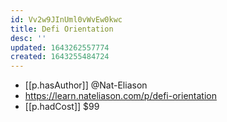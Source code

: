 ```yaml
---
id: Vv2w9JInUml0vWvEw0kwc
title: Defi Orientation
desc: ''
updated: 1643262557774
created: 1643255484724
---
```



- [[p.hasAuthor]] @Nat-Eliason
- https://learn.nateliason.com/p/defi-orientation 
- [[p.hadCost]] $99 
